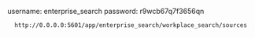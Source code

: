  username: enterprise_search
      password: r9wcb67q7f3656qn

      http://0.0.0.0:5601/app/enterprise_search/workplace_search/sources